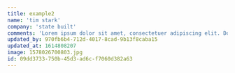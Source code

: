 ```yaml
---
title: example2
name: 'tim stark'
company: 'state built'
comments: 'Lorem ipsum dolor sit amet, consectetuer adipiscing elit. Donec odio. Quisque volutpat mattis eros.'
updated_by: 970fb6b4-712d-4017-8cad-9b13f8caba15
updated_at: 1614808207
image: 1578026700803.jpg
id: 09dd3733-750b-45d3-ad6c-f7060d382a63
---
```

